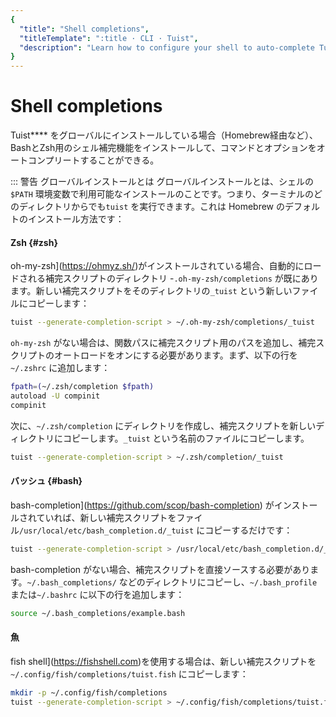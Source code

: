 ```yaml
---
{
  "title": "Shell completions",
  "titleTemplate": ":title · CLI · Tuist",
  "description": "Learn how to configure your shell to auto-complete Tuist commands."
}
---
```

# Shell completions

Tuist****
をグローバルにインストールしている場合（Homebrew経由など）、BashとZsh用のシェル補完機能をインストールして、コマンドとオプションをオートコンプリートすることができる。

::: 警告 グローバルインストールとは グローバルインストールとは、シェルの`$PATH`
環境変数で利用可能なインストールのことです。つまり、ターミナルのどのディレクトリからでも`tuist` を実行できます。これは Homebrew
のデフォルトのインストール方法です：

#### Zsh {#zsh}

oh-my-zsh](https://ohmyz.sh/)がインストールされている場合、自動的にロードされる補完スクリプトのディレクトリ
-`.oh-my-zsh/completions` が既にあります。新しい補完スクリプトをそのディレクトリの`_tuist`
という新しいファイルにコピーします：

```bash
tuist --generate-completion-script > ~/.oh-my-zsh/completions/_tuist
```

`oh-my-zsh`
がない場合は、関数パスに補完スクリプト用のパスを追加し、補完スクリプトのオートロードをオンにする必要があります。まず、以下の行を`~/.zshrc`
に追加します：

```bash
fpath=(~/.zsh/completion $fpath)
autoload -U compinit
compinit
```

次に、`~/.zsh/completion` にディレクトリを作成し、補完スクリプトを新しいディレクトリにコピーします。`_tuist`
という名前のファイルにコピーします。

```bash
tuist --generate-completion-script > ~/.zsh/completion/_tuist
```

#### バッシュ {#bash}

bash-completion](https://github.com/scop/bash-completion)
がインストールされていれば、新しい補完スクリプトをファイル`/usr/local/etc/bash_completion.d/_tuist`
にコピーするだけです：

```bash
tuist --generate-completion-script > /usr/local/etc/bash_completion.d/_tuist
```

bash-completion がない場合、補完スクリプトを直接ソースする必要があります。`~/.bash_completions/`
などのディレクトリにコピーし、`~/.bash_profile` または`~/.bashrc` に以下の行を追加します：

```bash
source ~/.bash_completions/example.bash
```

#### 魚

fish
shell](https://fishshell.com)を使用する場合は、新しい補完スクリプトを`~/.config/fish/completions/tuist.fish`
にコピーします：

```bash
mkdir -p ~/.config/fish/completions
tuist --generate-completion-script > ~/.config/fish/completions/tuist.fish
```
